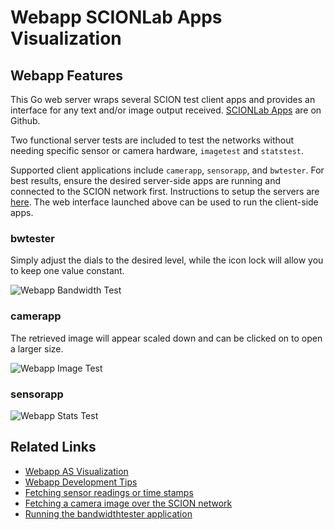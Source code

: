 # Webapp SCIONLab Apps Visualization

## Webapp Features

This Go web server wraps several SCION test client apps and provides an interface for any text and/or image output received. [SCIONLab Apps](http://github.com/netsec-ethz/scion-apps) are on Github.

Two functional server tests are included to test the networks without needing specific sensor or camera hardware, `imagetest` and `statstest`.

Supported client applications include `camerapp`, `sensorapp`, and `bwtester`. For best results, ensure the desired server-side apps are running and connected to the SCION network first. Instructions to setup the servers are [here](https://github.com/netsec-ethz/scion-apps). The web interface launched above can be used to run the client-side apps.

### bwtester

Simply adjust the dials to the desired level, while the icon lock will allow you to keep one value constant.

![Webapp Bandwidth Test](../images/webapp_bwtester.png?raw=true "Webapp Bandwidth Test")

### camerapp

The retrieved image will appear scaled down and can be clicked on to open a larger size.

![Webapp Image Test](../images/webapp_camerapp.png?raw=true "Webapp Image Test")

### sensorapp

![Webapp Stats Test](../images/webapp_sensorapp.png?raw=true "Webapp Stats Test")

## Related Links
* [Webapp AS Visualization](../as_visualization/webapp.md)
* [Webapp Development Tips](../as_visualization/webapp_development.md)
* [Fetching sensor readings or time stamps](../apps/fetch_sensor_readings.md)
* [Fetching a camera image over the SCION network](../apps/access_camera.md)
* [Running the bandwidthtester application](../apps/bwtester.md)

